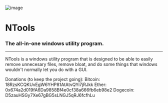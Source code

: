 ![image](https://user-images.githubusercontent.com/87653178/141699506-c29c17d5-afae-4ce8-9d6d-2e2dee5dde62.png)
# NTools
### The all-in-one windows utility program.
---------------------------------------
NTools is a windows utility program that is designed to be able to easily remove unnecesary files, remove bloat, and do some things that windows wouldn't normally let you do with a GUI.


Donations (to keep the project going):
Bitcoin:  18RzsKCQKUvEgW6YHP81AtAtvQYi7jRJkk
Ether:    0x674a2d019fA6Da9858Bf4e0cf38a666fb6eb98e2
Dogecoin: D5zauHSGy7Xe67gBG5sLNGJ5qRJ6fcfhLu
